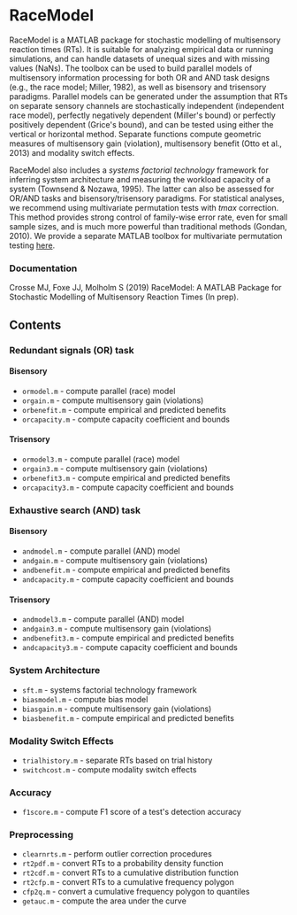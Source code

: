 # RaceModel
RaceModel is a MATLAB package for stochastic modelling of multisensory reaction times (RTs). It is suitable for analyzing empirical data or running simulations, and can handle datasets of unequal sizes and with missing values (NaNs). The toolbox can be used to build parallel models of multisensory information processing for both OR and AND task designs (e.g., the race model; Miller, 1982), as well as bisensory and trisensory paradigms. Parallel models can be generated under the assumption that RTs on separate sensory channels are stochastically independent (independent race model), perfectly negatively dependent (Miller's bound) or perfectly positively dependent (Grice's bound), and can be tested using either the vertical or horizontal method. Separate functions compute geometric measures of multisensory gain (violation), multisensory benefit (Otto et al., 2013) and modality switch effects.

RaceModel also includes a *systems factorial technology* framework for inferring system architecture and measuring the workload capacity of a system (Townsend & Nozawa, 1995). The latter can also be assessed for OR/AND tasks and bisensory/trisensory paradigms. For statistical analyses, we recommend using multivariate permutation tests with *tmax* correction. This method provides strong control of family-wise error rate, even for small sample sizes, and is much more powerful than traditional methods (Gondan, 2010). We provide a separate MATLAB toolbox for multivariate permutation testing [here](https://github.com/mickcrosse/PERMUTOOLS "PERMUTOOLS").

### Documentation
Crosse MJ, Foxe JJ, Molholm S (2019) RaceModel: A MATLAB Package for Stochastic Modelling of Multisensory Reaction Times (In prep).

## Contents
### Redundant signals (OR) task
#### Bisensory
* `ormodel.m` - compute parallel (race) model
* `orgain.m` - compute multisensory gain (violations)
* `orbenefit.m` - compute empirical and predicted benefits
* `orcapacity.m` - compute capacity coefficient and bounds
 
#### Trisensory
* `ormodel3.m` - compute parallel (race) model
* `orgain3.m` - compute multisensory gain (violations)
* `orbenefit3.m` - compute empirical and predicted benefits
* `orcapacity3.m` - compute capacity coefficient and bounds

### Exhaustive search (AND) task
#### Bisensory
* `andmodel.m` - compute parallel (AND) model
* `andgain.m` - compute multisensory gain (violations)
* `andbenefit.m` - compute empirical and predicted benefits
* `andcapacity.m` - compute capacity coefficient and bounds

#### Trisensory
* `andmodel3.m` - compute parallel (AND) model
* `andgain3.m` - compute multisensory gain (violations)
* `andbenefit3.m` - compute empirical and predicted benefits
* `andcapacity3.m` - compute capacity coefficient and bounds

### System Architecture
* `sft.m` - systems factorial technology framework
* `biasmodel.m` - compute bias model
* `biasgain.m` - compute multisensory gain (violations)
* `biasbenefit.m` - compute empirical and predicted benefits
 
### Modality Switch Effects
* `trialhistory.m` - separate RTs based on trial history
* `switchcost.m` - compute modality switch effects

### Accuracy
* `f1score.m` - compute F1 score of a test's detection accuracy
 
### Preprocessing
* `clearnrts.m` - perform outlier correction procedures
* `rt2pdf.m` - convert RTs to a probability density function
* `rt2cdf.m` - convert RTs to a cumulative distribution function
* `rt2cfp.m` - convert RTs to a cumulative frequency polygon 
* `cfp2q.m` - convert a cumulative frequency polygon to quantiles
* `getauc.m` - compute the area under the curve
